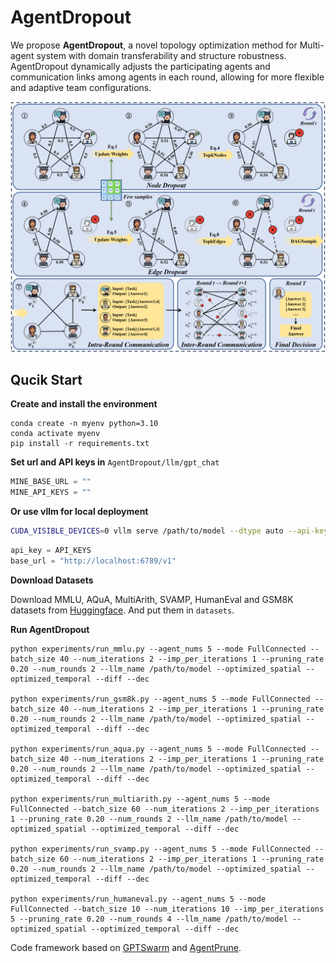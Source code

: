 # AgentDropout

We propose **AgentDropout**, a novel topology optimization method for Multi-agent system with domain transferability and structure robustness. AgentDropout dynamically adjusts the participating agents and communication links among agents in each round, allowing for more flexible and adaptive team configurations. 

![main](image\README\main.png)

## Qucik Start

**Create and install the environment**

```shell
conda create -n myenv python=3.10
conda activate myenv
pip install -r requirements.txt
```

**Set url and API keys in** `AgentDropout/llm/gpt_chat`

```python
MINE_BASE_URL = ""
MINE_API_KEYS = ""
```

**Or use vllm for local deployment**

```bash
CUDA_VISIBLE_DEVICES=0 vllm serve /path/to/model --dtype auto --api-key API_KEYS --port 6789
```

```python
api_key = API_KEYS
base_url = "http://localhost:6789/v1"
```

**Download Datasets**

Download MMLU, AQuA, MultiArith, SVAMP, HumanEval and GSM8K datasets from [Huggingface]((https://huggingface.co/)). And put them in `datasets`.

**Run AgentDropout**

```shell
python experiments/run_mmlu.py --agent_nums 5 --mode FullConnected --batch_size 40 --num_iterations 2 --imp_per_iterations 1 --pruning_rate 0.20 --num_rounds 2 --llm_name /path/to/model --optimized_spatial --optimized_temporal --diff --dec

python experiments/run_gsm8k.py --agent_nums 5 --mode FullConnected --batch_size 40 --num_iterations 2 --imp_per_iterations 1 --pruning_rate 0.20 --num_rounds 2 --llm_name /path/to/model --optimized_spatial --optimized_temporal --diff --dec

python experiments/run_aqua.py --agent_nums 5 --mode FullConnected --batch_size 40 --num_iterations 2 --imp_per_iterations 1 --pruning_rate 0.20 --num_rounds 2 --llm_name /path/to/model --optimized_spatial --optimized_temporal --diff --dec

python experiments/run_multiarith.py --agent_nums 5 --mode FullConnected --batch_size 60 --num_iterations 2 --imp_per_iterations 1 --pruning_rate 0.20 --num_rounds 2 --llm_name /path/to/model --optimized_spatial --optimized_temporal --diff --dec

python experiments/run_svamp.py --agent_nums 5 --mode FullConnected --batch_size 60 --num_iterations 2 --imp_per_iterations 1 --pruning_rate 0.20 --num_rounds 2 --llm_name /path/to/model --optimized_spatial --optimized_temporal --diff --dec

python experiments/run_humaneval.py --agent_nums 5 --mode FullConnected --batch_size 10 --num_iterations 10 --imp_per_iterations 5 --pruning_rate 0.20 --num_rounds 4 --llm_name /path/to/model --optimized_spatial --optimized_temporal --diff --dec
```

Code framework based on [GPTSwarm](https://github.com/metauto-ai/GPTSwarm) and [AgentPrune](https://github.com/yanweiyue/AgentPrune).
